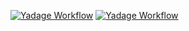 [![Yadage Workflow](https://img.shields.io/badge/run_yadage-fullchain_lhe-4187AD.svg)](https://recast-control.cern.ch/sandbox?toplevel=from-github%2Fatlasexamples%2Ffullchainderiv&workflow=straight_atlas.yml&pars=%7B%22nevents%22%3A+100%2C+%22simulation_seed%22%3A+9876%2C+%22DSID%22%3A+123456%2C+%22param_card%22%3A+%22%2Fcode%2Ftests%2Fparam_card.dat%22%2C+%22proc_card%22%3A+%22%2Fcode%2Ftests%2Fproc_card.dat%22%2C+%22generate_seed%22%3A+1234%7D&outputs=)
[![Yadage Workflow](https://img.shields.io/badge/run_yadage-fullchain_lhe_justprod-4187AD.svg)](https://recast-control.cern.ch/sandbox?toplevel=from-github%2Fatlasexamples%2Ffullchainderiv&workflow=straight_prod.yml&pars=%7B%22nevents%22%3A+10%2C+%22simulation_seed%22%3A+9876%2C+%22DSID%22%3A+123456%2C+%22param_card%22%3A+%22%2Fcode%2Ftests%2Fparam_card.dat%22%2C+%22proc_card%22%3A+%22%2Fcode%2Ftests%2Fproc_card.dat%22%2C+%22generate_seed%22%3A+1234%7D&outputs=)
